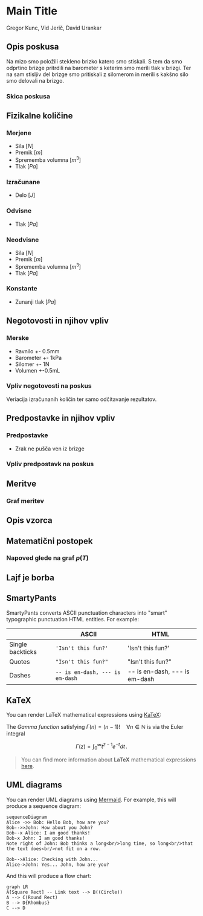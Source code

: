 # Main Title
Gregor Kunc, Vid Jerič, David Urankar

## Opis poskusa
 
Na mizo smo položili stekleno brizko katero smo stiskali. S tem da smo odprtino brizge pritrdili na barometer s keterim smo merili tlak v brizgi. Ter na sam stisljiv del brizge smo pritiskali z silomerom in merili s kakšno silo smo delovali na brizgo. 

### Skica poskusa 

## Fizikalne količine 

### Merjene
- Sila [$N$]
- Premik [$m$]
- Sprememba volumna [$m^3$]
- Tlak [$Pa$]
### Izračunane 
- Delo [$J$]
### Odvisne 
 - Tlak [$Pa$]
### Neodvisne 
- Sila [$N$]
- Premik [$m$]
- Sprememba volumna [$m^3$]
- Tlak [$Pa$]
 
### Konstante 
- Zunanji tlak [$Pa$]

## Negotovosti in njihov vpliv 

### Merske
- Ravnilo +- 0.5mm
- Barometer +- 1kPa
- Silomer +- 1N
- Volumen +-0.5mL

### Vpliv negotovosti na poskus 

Veriacija izračunanih količin ter samo odčitavanje rezultatov.

## Predpostavke in njihov vpliv 

### Predpostavke 
- Zrak ne pušča ven iz brizge
### Vpliv predpostavk na poskus 

## Meritve 

### Graf meritev 

## Opis vzorca 

## Matematični postopek 

### Napoved glede na graf $p(T)$ 

## Lajf je borba 


## SmartyPants

SmartyPants converts ASCII punctuation characters into "smart" typographic punctuation HTML entities. For example:

|                |ASCII                          |HTML                         |
|----------------|-------------------------------|-----------------------------|
|Single backticks|`'Isn't this fun?'`            |'Isn't this fun?'            |
|Quotes          |`"Isn't this fun?"`            |"Isn't this fun?"            |
|Dashes          |`-- is en-dash, --- is em-dash`|-- is en-dash, --- is em-dash|


## KaTeX

You can render LaTeX mathematical expressions using [KaTeX](https://khan.github.io/KaTeX/):

The *Gamma function* satisfying $\Gamma(n) = (n-1)!\quad\forall n\in\mathbb N$ is via the Euler integral

$$
\Gamma(z) = \int_0^\infty t^{z-1}e^{-t}dt\,.
$$

> You can find more information about **LaTeX** mathematical expressions [here](http://meta.math.stackexchange.com/questions/5020/mathjax-basic-tutorial-and-quick-reference).


## UML diagrams

You can render UML diagrams using [Mermaid](https://mermaidjs.github.io/). For example, this will produce a sequence diagram:

```mermaid
sequenceDiagram
Alice ->> Bob: Hello Bob, how are you?
Bob-->>John: How about you John?
Bob--x Alice: I am good thanks!
Bob-x John: I am good thanks!
Note right of John: Bob thinks a long<br/>long time, so long<br/>that the text does<br/>not fit on a row.

Bob-->Alice: Checking with John...
Alice->John: Yes... John, how are you?
```

And this will produce a flow chart:

```mermaid
graph LR
A[Square Rect] -- Link text --> B((Circle))
A --> C(Round Rect)
B --> D{Rhombus}
C --> D
```
<!--stackedit_data:
eyJoaXN0b3J5IjpbLTE0Nzc4NDU2NDIsNDQ2NjI2NjgzLDE4Nj
c2MzI4MThdfQ==
-->